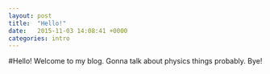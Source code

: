 ```yaml
---
layout: post
title:  "Hello!"
date:   2015-11-03 14:08:41 +0000
categories: intro
---
```

#Hello!
Welcome to my blog. Gonna talk about physics things probably. Bye!

